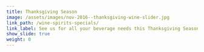 ```yaml
---
title: Thanksgiving Season
image: /assets/images/nov-2016--thanksgiving-wine-slider.jpg
link_path: /wine-spirits-specials/
link_label: See us for all your beverage needs this Thanksgiving Season.
show_slide: true
weight: 0
---
```




